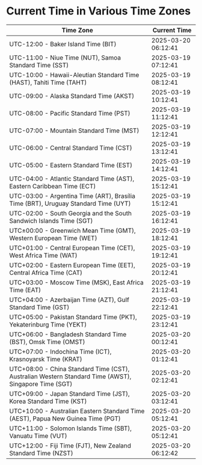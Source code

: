 # Current Time in Various Time Zones

| Time Zone | Current Time |
|-----------|--------------|
| UTC-12:00 - Baker Island Time (BIT) | 2025-03-20 06:12:41 |
| UTC-11:00 - Niue Time (NUT), Samoa Standard Time (SST) | 2025-03-19 07:12:41 |
| UTC-10:00 - Hawaii-Aleutian Standard Time (HAST), Tahiti Time (TAHT) | 2025-03-19 08:12:41 |
| UTC-09:00 - Alaska Standard Time (AKST) | 2025-03-19 10:12:41 |
| UTC-08:00 - Pacific Standard Time (PST) | 2025-03-19 11:12:41 |
| UTC-07:00 - Mountain Standard Time (MST) | 2025-03-19 12:12:41 |
| UTC-06:00 - Central Standard Time (CST) | 2025-03-19 13:12:41 |
| UTC-05:00 - Eastern Standard Time (EST) | 2025-03-19 14:12:41 |
| UTC-04:00 - Atlantic Standard Time (AST), Eastern Caribbean Time (ECT) | 2025-03-19 15:12:41 |
| UTC-03:00 - Argentina Time (ART), Brasília Time (BRT), Uruguay Standard Time (UYT) | 2025-03-19 15:12:41 |
| UTC-02:00 - South Georgia and the South Sandwich Islands Time (SGT) | 2025-03-19 16:12:41 |
| UTC±00:00 - Greenwich Mean Time (GMT), Western European Time (WET) | 2025-03-19 18:12:41 |
| UTC+01:00 - Central European Time (CET), West Africa Time (WAT) | 2025-03-19 19:12:41 |
| UTC+02:00 - Eastern European Time (EET), Central Africa Time (CAT) | 2025-03-19 20:12:41 |
| UTC+03:00 - Moscow Time (MSK), East Africa Time (EAT) | 2025-03-19 21:12:41 |
| UTC+04:00 - Azerbaijan Time (AZT), Gulf Standard Time (GST) | 2025-03-19 22:12:41 |
| UTC+05:00 - Pakistan Standard Time (PKT), Yekaterinburg Time (YEKT) | 2025-03-19 23:12:41 |
| UTC+06:00 - Bangladesh Standard Time (BST), Omsk Time (OMST) | 2025-03-20 00:12:41 |
| UTC+07:00 - Indochina Time (ICT), Krasnoyarsk Time (KRAT) | 2025-03-20 01:12:41 |
| UTC+08:00 - China Standard Time (CST), Australian Western Standard Time (AWST), Singapore Time (SGT) | 2025-03-20 02:12:41 |
| UTC+09:00 - Japan Standard Time (JST), Korea Standard Time (KST) | 2025-03-20 03:12:41 |
| UTC+10:00 - Australian Eastern Standard Time (AEST), Papua New Guinea Time (PGT) | 2025-03-20 05:12:41 |
| UTC+11:00 - Solomon Islands Time (SBT), Vanuatu Time (VUT) | 2025-03-20 05:12:41 |
| UTC+12:00 - Fiji Time (FJT), New Zealand Standard Time (NZST) | 2025-03-20 06:12:42 |
